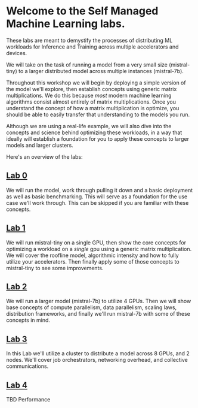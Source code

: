 # Welcome to the Self Managed Machine Learning labs.

These labs are meant to demystify the processes of distributing ML workloads for Inference and Training across multiple accelerators and devices. 

We will take on the task of running a model from a very small size (mistral-tiny) to a larger distributed model across multiple instances (mistral-7b).

Throughout this workshop we will begin by deploying a simple version of the model we'll explore, then establish concepts using generic matrix multiplications. We do this because *most* modern machine learning algorithms consist almost entirely of matrix multiplications. Once you understand the concept of how a matrix multiplication is optimize, you should be able to easily transfer that understanding to the models you run.

Although we are using a real-life example, we will also dive into the concepts and science behind optimizing these workloads, in a way that ideally will establish a foundation for you to apply these concepts to larger models and larger clusters.

Here's an overview of the labs:

## [Lab 0](./lab0.ipynb)
We will run the model, work through pulling it down and a basic deployment as well as basic benchmarking. This will serve as a foundation for the use case we'll work through. This can be skipped if you are familiar with these concepts.

## [Lab 1](./lab1.ipynb)
We will run mistral-tiny on a single GPU, then show the core concepts for optimizing a workload on a *single* gpu using a generic matrix multiplication. We will cover the roofline model, algorithmic intensity and how to fully utilize your accelerators. Then finally apply some of those concepts to mistral-tiny to see some improvements.

## [Lab 2](./lab2.ipynb)
We will run a larger model (mistral-7b) to utilize 4 GPUs. Then we will show base concepts of compute parallelism, data parallelism, scaling laws, distribution frameworks, and finally we'll run mistral-7b with some of these concepts in mind.

## [Lab 3](./lab3.ipynb)
In this Lab we'll utilize a cluster to distribute a model across 8 GPUs, and 2 nodes. We'll cover job orchestrators, networking overhead, and collective communications. 

## [Lab 4](./lab4.ipynb)
TBD Performance
